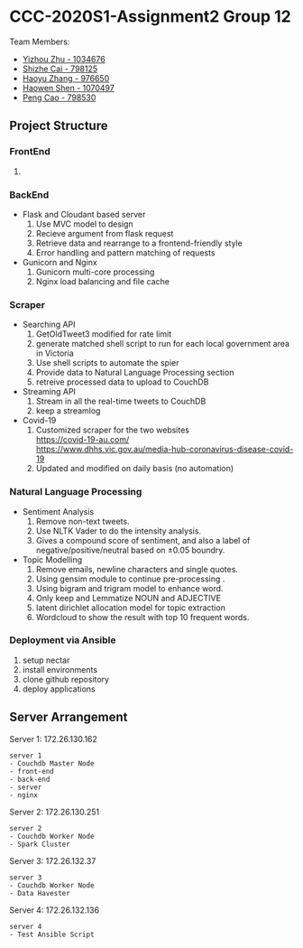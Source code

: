 # CCC-2020S1-Assignment2 Group 12
Team Members:
* [Yizhou Zhu - 1034676](https://github.com/lupintheforth)
* [Shizhe Cai - 798125](https://github.com/shizhec)
* [Haoyu Zhang - 976650](https://github.com/Neetordy)
* [Haowen Shen - 1070497](https://github.com/hwnshen)
* [Peng Cao - 798530](https://github.com/c731615340)

## Project Structure
### FrontEnd
1.

### BackEnd
* Flask and Cloudant based server
  1. Use MVC model to design
  2. Recieve argument from flask request
  3. Retrieve data and rearrange to a frontend-friendly style
  4. Error handling and pattern matching of requests
* Gunicorn and Nginx
  1. Gunicorn multi-core processing
  2. Nginx load balancing and file cache

### Scraper
* Searching API
  1. GetOldTweet3 modified for rate limit
  2. generate matched shell script to run for each local government area in Victoria
  3. Use shell scripts to automate the spier
  4. Provide data to Natural Language Processing section
  5. retreive processed data to upload to CouchDB
* Streaming API
  1. Stream in all the real-time tweets to CouchDB
  2. keep a streamlog
* Covid-19
  1. Customized scraper for the two websites  
     https://covid-19-au.com/  
     https://www.dhhs.vic.gov.au/media-hub-coronavirus-disease-covid-19
  2. Updated and modified on daily basis (no automation)

### Natural Language Processing
* Sentiment Analysis
  1. Remove non-text tweets.
  2. Use NLTK Vader to do the intensity analysis.
  3. Gives a compound score of sentiment, and also a label
     of negative/positive/neutral based on ±0.05 boundry.
* Topic Modelling
  1. Remove emails, newline characters and single quotes.
  2. Using gensim module to continue pre-processing .
  3. Using bigram and trigram model to enhance word.
  4. Only keep and Lemmatize NOUN and ADJECTIVE
  5. latent dirichlet allocation model for topic extraction
  6. Wordcloud to show the result with top 10 frequent words.
  
### Deployment via Ansible
1. setup nectar
2. install environments
3. clone github repository
4. deploy applications

## Server Arrangement
Server 1: 172.26.130.162
```
server 1 
- Couchdb Master Node
- front-end
- back-end
- server
- nginx
```
Server 2: 172.26.130.251
```
server 2
- Couchdb Worker Node
- Spark Cluster   
```
Server 3: 172.26.132.37
```
server 3 
- Couchdb Worker Node
- Data Havester
```
Server 4: 172.26.132.136
```
server 4
- Test Ansible Script 
```

